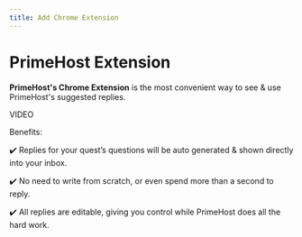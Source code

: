 ```yaml
---
title: Add Chrome Extension
---
```

# **PrimeHost Extension**

**PrimeHost's Chrome Extension** is the most convenient way to see & use PrimeHost's suggested replies.

VIDEO

Benefits:

<p style="text-align: start">✔️ Replies for your quest’s questions will be auto generated &amp; shown directly into your inbox.</p><p style="text-align: start">✔️ No need to write from scratch, or even spend more than a second to reply.</p><p style="text-align: start">✔️ All replies are editable, giving you control while PrimeHost does all the hard work.</p>